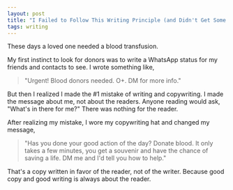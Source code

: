 ```yaml
---
layout: post
title: "I Failed to Follow This Writing Principle (and Didn't Get Some Blood)"
tags: writing
---
```


These days a loved one needed a blood transfusion.

My first instinct to look for donors was to write a WhatsApp status for my friends and contacts to see. I wrote something like,

> "Urgent! Blood donors needed. O+. DM for more info."

But then I realized I made the #1 mistake of writing and copywriting. I made the message about me, not about the readers. Anyone reading would ask, "What's in there for me?" There was nothing for the reader.

After realizing my mistake, I wore my copywriting hat and changed my message,

> "Has you done your good action of the day? Donate blood. It only takes a few minutes, you get a souvenir and have the chance of saving a life. DM me and I'd tell you how to help."

That's a copy written in favor of the reader, not of the writer. Because good copy and good writing is always about the reader.
